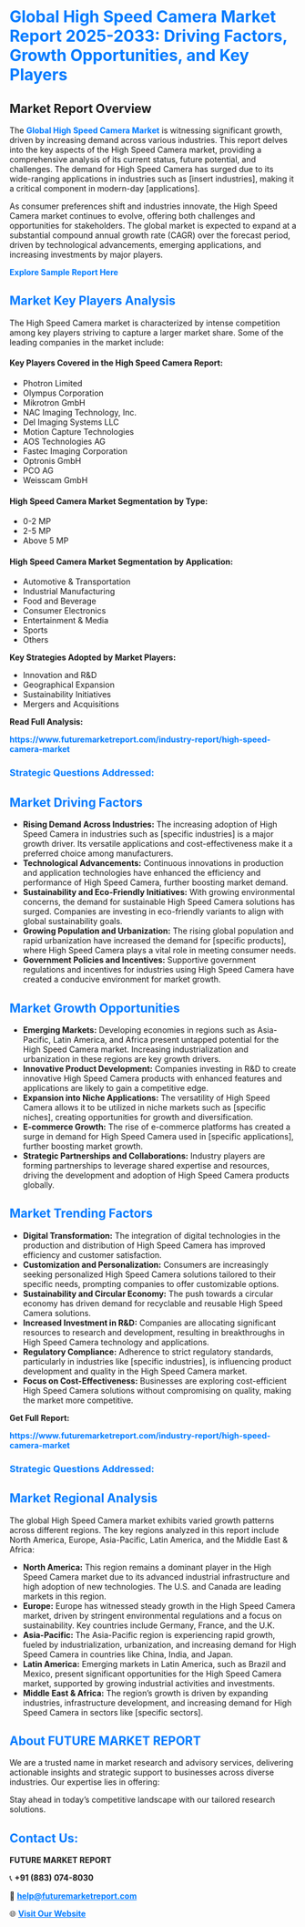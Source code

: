 <h1 style="color: #007BFF;">Global High Speed Camera Market Report 2025-2033: Driving Factors, Growth Opportunities, and Key Players</h1>

<section id="overview">
<h2>Market Report Overview</h2>
<p>The <a href="https://www.futuremarketreport.com/industry-report/high-speed-camera-market" style="color: #007BFF; text-decoration: none;"><strong>Global High Speed Camera Market</strong></a> is witnessing significant growth, driven by increasing demand across various industries. This report delves into the key aspects of the High Speed Camera market, providing a comprehensive analysis of its current status, future potential, and challenges. The demand for High Speed Camera has surged due to its wide-ranging applications in industries such as [insert industries], making it a critical component in modern-day [applications].</p>
<p>As consumer preferences shift and industries innovate, the High Speed Camera market continues to evolve, offering both challenges and opportunities for stakeholders. The global market is expected to expand at a substantial compound annual growth rate (CAGR) over the forecast period, driven by technological advancements, emerging applications, and increasing investments by major players.</p>
</section>

<section id="overview">
<p><a href="https://www.futuremarketreport.com/request-sample/reportId=42993" style="color: #007BFF; text-decoration: none;"><strong>Explore Sample Report Here</strong></a></p>
</section>

<section id="key-players">
<h2 style="color: #007BFF;">Market Key Players Analysis</h2>
<p>The High Speed Camera market is characterized by intense competition among key players striving to capture a larger market share. Some of the leading companies in the market include:</p>
<h4>Key Players Covered in the High Speed Camera Report:</h4>
<ul><li>Photron Limited</li><li>Olympus Corporation</li><li>Mikrotron GmbH</li><li>NAC Imaging Technology, Inc.</li><li>Del Imaging Systems LLC</li><li>Motion Capture Technologies</li><li>AOS Technologies AG</li><li>Fastec Imaging Corporation</li><li>Optronis GmbH</li><li>PCO AG</li><li>Weisscam GmbH</li></ul>
<h4>High Speed Camera Market Segmentation by Type:</h4>
<ul><li>0-2 MP</li><li>2-5 MP</li><li>Above 5 MP</li></ul>

<h4>High Speed Camera Market Segmentation by Application:</h4>
<ul><li>Automotive &amp; Transportation</li><li>Industrial Manufacturing</li><li>Food and Beverage</li><li>Consumer Electronics</li><li>Entertainment &amp; Media</li><li>Sports</li><li>Others</li></ul>
<p><strong>Key Strategies Adopted by Market Players:</strong></p>
<ul>
<li>Innovation and R&D</li>
<li>Geographical Expansion</li>
<li>Sustainability Initiatives</li>
<li>Mergers and Acquisitions</li>
</ul>
</section>

<section>
<p><strong>Read Full Analysis: </strong></p><a href="https://www.futuremarketreport.com/industry-report/high-speed-camera-market" style="color: #007BFF; text-decoration: none;"><strong>https://www.futuremarketreport.com/industry-report/high-speed-camera-market</strong></a>
<h3 style="color: #007BFF;">Strategic Questions Addressed:</h3>
</section>

<section id="driving-factors">
<h2 style="color: #007BFF;">Market Driving Factors</h2>
<ul>
<li><strong>Rising Demand Across Industries:</strong> The increasing adoption of High Speed Camera in industries such as [specific industries] is a major growth driver. Its versatile applications and cost-effectiveness make it a preferred choice among manufacturers.</li>
<li><strong>Technological Advancements:</strong> Continuous innovations in production and application technologies have enhanced the efficiency and performance of High Speed Camera, further boosting market demand.</li>
<li><strong>Sustainability and Eco-Friendly Initiatives:</strong> With growing environmental concerns, the demand for sustainable High Speed Camera solutions has surged. Companies are investing in eco-friendly variants to align with global sustainability goals.</li>
<li><strong>Growing Population and Urbanization:</strong> The rising global population and rapid urbanization have increased the demand for [specific products], where High Speed Camera plays a vital role in meeting consumer needs.</li>
<li><strong>Government Policies and Incentives:</strong> Supportive government regulations and incentives for industries using High Speed Camera have created a conducive environment for market growth.</li>
</ul>
</section>

<section id="growth-opportunities">
<h2 style="color: #007BFF;">Market Growth Opportunities</h2>
<ul>
<li><strong>Emerging Markets:</strong> Developing economies in regions such as Asia-Pacific, Latin America, and Africa present untapped potential for the High Speed Camera market. Increasing industrialization and urbanization in these regions are key growth drivers.</li>
<li><strong>Innovative Product Development:</strong> Companies investing in R&D to create innovative High Speed Camera products with enhanced features and applications are likely to gain a competitive edge.</li>
<li><strong>Expansion into Niche Applications:</strong> The versatility of High Speed Camera allows it to be utilized in niche markets such as [specific niches], creating opportunities for growth and diversification.</li>
<li><strong>E-commerce Growth:</strong> The rise of e-commerce platforms has created a surge in demand for High Speed Camera used in [specific applications], further boosting market growth.</li>
<li><strong>Strategic Partnerships and Collaborations:</strong> Industry players are forming partnerships to leverage shared expertise and resources, driving the development and adoption of High Speed Camera products globally.</li>
</ul>
</section>

<section id="trending-factors">
<h2 style="color: #007BFF;">Market Trending Factors</h2>
<ul>
<li><strong>Digital Transformation:</strong> The integration of digital technologies in the production and distribution of High Speed Camera has improved efficiency and customer satisfaction.</li>
<li><strong>Customization and Personalization:</strong> Consumers are increasingly seeking personalized High Speed Camera solutions tailored to their specific needs, prompting companies to offer customizable options.</li>
<li><strong>Sustainability and Circular Economy:</strong> The push towards a circular economy has driven demand for recyclable and reusable High Speed Camera solutions.</li>
<li><strong>Increased Investment in R&D:</strong> Companies are allocating significant resources to research and development, resulting in breakthroughs in High Speed Camera technology and applications.</li>
<li><strong>Regulatory Compliance:</strong> Adherence to strict regulatory standards, particularly in industries like [specific industries], is influencing product development and quality in the High Speed Camera market.</li>
<li><strong>Focus on Cost-Effectiveness:</strong> Businesses are exploring cost-efficient High Speed Camera solutions without compromising on quality, making the market more competitive.</li>
</ul>
</section>

<section>
<p><strong>Get Full Report: </strong></p><a href="https://www.futuremarketreport.com/industry-report/high-speed-camera-market" style="color: #007BFF; text-decoration: none;"><strong>https://www.futuremarketreport.com/industry-report/high-speed-camera-market</strong></a>
<h3 style="color: #007BFF;">Strategic Questions Addressed:</h3>
</section>


<section id="regional-analysis">
<h2 style="color: #007BFF;">Market Regional Analysis</h2>
<p>The global High Speed Camera market exhibits varied growth patterns across different regions. The key regions analyzed in this report include North America, Europe, Asia-Pacific, Latin America, and the Middle East & Africa:</p>
<ul>
<li><strong>North America:</strong> This region remains a dominant player in the High Speed Camera market due to its advanced industrial infrastructure and high adoption of new technologies. The U.S. and Canada are leading markets in this region.</li>
<li><strong>Europe:</strong> Europe has witnessed steady growth in the High Speed Camera market, driven by stringent environmental regulations and a focus on sustainability. Key countries include Germany, France, and the U.K.</li>
<li><strong>Asia-Pacific:</strong> The Asia-Pacific region is experiencing rapid growth, fueled by industrialization, urbanization, and increasing demand for High Speed Camera in countries like China, India, and Japan.</li>
<li><strong>Latin America:</strong> Emerging markets in Latin America, such as Brazil and Mexico, present significant opportunities for the High Speed Camera market, supported by growing industrial activities and investments.</li>
<li><strong>Middle East & Africa:</strong> The region’s growth is driven by expanding industries, infrastructure development, and increasing demand for High Speed Camera in sectors like [specific sectors].</li>
</ul>
</section>

<footer>
<h2 style="color: #007BFF;">About FUTURE MARKET REPORT</h2>
<p>We are a trusted name in market research and advisory services, delivering actionable insights and strategic support to businesses across diverse industries. Our expertise lies in offering:</p>

<p>Stay ahead in today’s competitive landscape with our tailored research solutions.</p>

<h2 style="color: #007BFF;">Contact Us:</h2>
<p><strong>FUTURE MARKET REPORT</strong></p>
<p>📞 <strong>+91 (883) 074-8030</strong></p>
<p>📧 <strong><a href="mailto:help@futuremarketreport.com" style="color: #007BFF;">help@futuremarketreport.com</a></strong></p>
<p>🌐 <strong><a href="https://www.futuremarketreport.com/" style="color: #007BFF;">Visit Our Website</a></strong></p>
</footer>